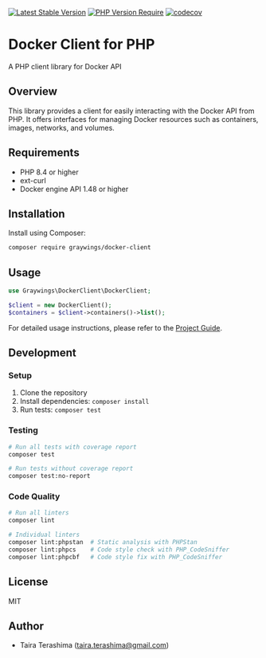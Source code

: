 [![Latest Stable Version](http://poser.pugx.org/old-home/docker-client/v)](https://packagist.org/packages/old-home/docker-client)
[![PHP Version Require](http://poser.pugx.org/old-home/docker-client/require/php)](https://packagist.org/packages/old-home/docker-client)
[![codecov](https://codecov.io/gh/old-home/docker-client/graph/badge.svg?token=4G0FL9FPUI)](https://codecov.io/gh/old-home/docker-client)

# Docker Client for PHP

A PHP client library for Docker API

## Overview

This library provides a client for easily interacting with the Docker API from PHP. It offers interfaces for managing Docker resources such as containers, images, networks, and volumes.

## Requirements

- PHP 8.4 or higher
- ext-curl
- Docker engine API 1.48 or higher

## Installation

Install using Composer:

```bash
composer require graywings/docker-client
```

## Usage

```php
use Graywings\DockerClient\DockerClient;

$client = new DockerClient();
$containers = $client->containers()->list();
```

For detailed usage instructions, please refer to the [Project Guide](doc/PROJECT_GUID.md).

## Development

### Setup

1. Clone the repository
2. Install dependencies: `composer install`
3. Run tests: `composer test`

### Testing

```bash
# Run all tests with coverage report
composer test

# Run tests without coverage report
composer test:no-report
```

### Code Quality

```bash
# Run all linters
composer lint

# Individual linters
composer lint:phpstan  # Static analysis with PHPStan
composer lint:phpcs    # Code style check with PHP_CodeSniffer
composer lint:phpcbf   # Code style fix with PHP_CodeSniffer
```

## License

MIT

## Author

- Taira Terashima (taira.terashima@gmail.com)
